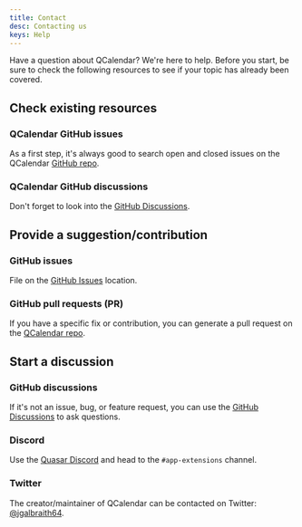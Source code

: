 ```yaml
---
title: Contact
desc: Contacting us
keys: Help
---
```


Have a question about QCalendar? We're here to help. Before you start, be sure to check the following resources to see if your topic has already been covered.

## Check existing resources

### QCalendar GitHub issues

As a first step, it's always good to search open and closed issues on the QCalendar [GitHub repo](https://github.com/quasarframework/quasar-ui-qcalendar/tree/dev).

### QCalendar GitHub discussions

Don't forget to look into the [GitHub Discussions](https://github.com/quasarframework/quasar-ui-qcalendar/discussions).

## Provide a suggestion/contribution

### GitHub issues

File on the [GitHub Issues](https://github.com/quasarframework/quasar-ui-qcalendar/issues) location.

### GitHub pull requests (PR)

If you have a specific fix or contribution, you can generate a pull request on the [QCalendar repo](https://github.com/quasarframework/quasar-ui-qcalendar/tree/next).

## Start a discussion

### GitHub discussions

If it's not an issue, bug, or feature request, you can use the [GitHub Discussions](https://github.com/quasarframework/quasar-ui-qcalendar/discussions) to ask questions.

### Discord

Use the [Quasar Discord](https://chat.quasar.dev) and head to the `#app-extensions` channel.

### Twitter

The creator/maintainer of QCalendar can be contacted on Twitter: [@jgalbraith64](https://twitter.com/jgalbraith64).
